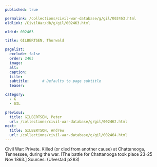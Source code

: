 ```yaml
---
published: true

permalink: /collections/civil-war-database/g/gil/002463.html
oldlink: /CivilWar/db/g/gil/002463.html

oldid: 002463

title: GILBERTSEN, Thorwald

pagelist:
  exclude: false
  order: 2463
  image: 
  alt:
  caption:
  title:
  subtitle:      # Defaults to page subtitle
  teaser:

category: 
  - G 
  - GIL

previous:
  title: GILBERTSEN, Peter
  url: /collections/civil-war-database/g/gil/002462.html  
next:
  title: GILBERTSON, Andrew
  url: /collections/civil-war-database/g/gil/002464.html   
---
```

Civil War: Private. Killed (or died from another cause) at Chattanooga, Tennessee, during the war. [The battle for Chattanooga took place 23-25 Nov 1863.] Sources: (Ulvestad p283)